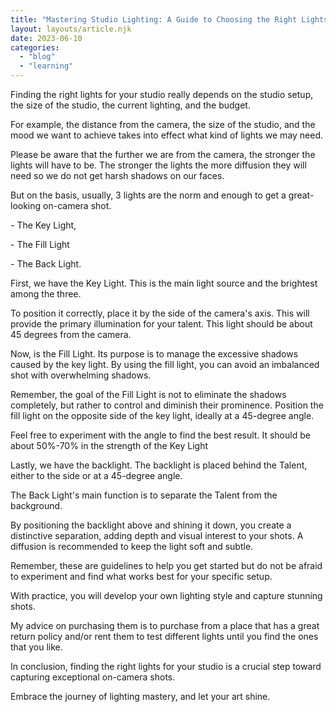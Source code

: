```yaml
---
title: "Mastering Studio Lighting: A Guide to Choosing the Right Lights for Your Setup"
layout: layouts/article.njk
date: 2023-06-10
categories: 
  - "blog"
  - "learning"
---
```


Finding the right lights for your studio really depends on the studio setup, the size of the studio, the current lighting, and the budget. 

For example, the distance from the camera, the size of the studio, and the mood we want to achieve takes into effect what kind of lights we may need. 

Please be aware that the further we are from the camera, the stronger the lights will have to be. The stronger the lights the more diffusion they will need so we do not get harsh shadows on our faces. 

But on the basis, usually, 3 lights are the norm and enough to get a great-looking on-camera shot.

\- The Key Light,

\- The Fill Light

\- The Back Light.

First, we have the Key Light. This is the main light source and the brightest among the three. 

To position it correctly, place it by the side of the camera's axis. This will provide the primary illumination for your talent. This light should be about 45 degrees from the camera. 

Now, is the Fill Light. Its purpose is to manage the excessive shadows caused by the key light. By using the fill light, you can avoid an imbalanced shot with overwhelming shadows. 

Remember, the goal of the Fill Light is not to eliminate the shadows completely, but rather to control and diminish their prominence. Position the fill light on the opposite side of the key light, ideally at a 45-degree angle. 

Feel free to experiment with the angle to find the best result. It should be about 50%-70% in the strength of the Key Light

Lastly, we have the backlight. The backlight is placed behind the Talent, either to the side or at a 45-degree angle. 

The Back Light's main function is to separate the Talent from the background. 

By positioning the backlight above and shining it down, you create a distinctive separation, adding depth and visual interest to your shots. A diffusion is recommended to keep the light soft and subtle. 

Remember, these are guidelines to help you get started but do not be afraid to experiment and find what works best for your specific setup. 

With practice, you will develop your own lighting style and capture stunning shots.

My advice on purchasing them is to purchase from a place that has a great return policy and/or rent them to test different lights until you find the ones that you like. 

In conclusion, finding the right lights for your studio is a crucial step toward capturing exceptional on-camera shots. 

Embrace the journey of lighting mastery, and let your art shine.
